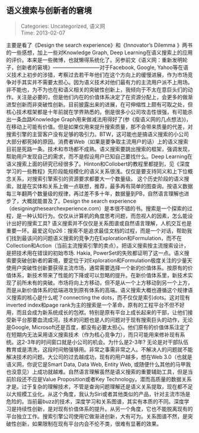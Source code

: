 语义搜索与创新者的窘境
---
    
> Categories: Uncategorized, 语义网  
> Time: 2013-02-07
    
主要是看了《Design the search experience》和《Innovator’s Dilemma 》两书的一些感想，加上一些对Knowledge Graph, Deep Learning在语义搜索上的应用的评价。本来是一些微博，也就懒得系统化了。另参前文《语义网：重新发明轮子，创新者的窘境》—————————对于Facebook, Google, Yahoo等在语义技术上初步的涉猎，考察过去若干年他们在这个方向上的缓慢进展，作为市场竞争对手其实并不需要太担心。因为语义技术对他们最有力的主流用户派不上用场。非不能也，为不为也在和语义相关的突破性创新上，我倾向于不太在意巨头们的动作。关注是必要的，但是他们内在的价值体系决定了在资源分配上，会更多的做渐进型创新而非突破性创新。目前披露出来的进展，在可伸缩性上颇有可取之处，但核心技术框架都是十年前就在学界熟悉的。倒是很多小公司攻击性很强，有可能杀出一条血路Knowledge Graph用来做减法用得好了(参《瘦语义网的几点想法》)，在移动上可能有价值。但是如果仅用来提升搜索质量，那不会带来质量的代差，对搜索引擎的主营客户没有足够的吸引力。BTW，这可能也是搞语义搜索的小公司大部分都死掉的原因。消费者Web（如果是要争取主流用户的话）上的语义搜索目前是死路一条。技术和市场都不成熟。语义搜索要跳出搜索的框架，强调发现，帮助用户发现自己的需求，而不是假设用户已知自己要找什么。Deep Learning在语义搜索上面的研究已经很多了。Hinton和Collobert的教程里都提到，见《深度学习的一些教程》先阶段能规模化的语义关系很浅。仅仅是要支持同义和上下位概念关系，对搜索引擎索引的资源要求都要大一个数量级。     这个历史阶段的语义搜索，就是在实体和关系上做一点联想，推荐，最多再有简单的图查询。按语义数据每三年翻两个数量级的规律，再过差不多十年，数据量到PB，自然语言理解也进步了，大概就能普及了。Design the search experience（designingthesearchexperience.com）是本很不错的书。搜索是一个探索的过程，是一种认知行为。仅仅从计算机的角度思考问题，而忽视人的因素，怎么能设计出好的搜索工具? 语义搜索并不仅仅是关系图谱或自然语言理解，人机交互也是重要一环。最爱这句p26：搜索不是追求最佳文档的过程，而是一个对话，帮助我们找到最该问的问题语义搜索的竞争力在Exploration和Formulation，而不在Collection和Action（当前主流搜索引擎的卖点）。把语义搜索按主流搜索设计，是把技术用在错误的初始市场. Hakia, PowerSet的失败都证明了这一点。语义搜索要突破创新者的窘境，要定位于对Exploration和Formulation极度关注的少量天使用户突破性创新要获得主流市场，通常需要选择一个新的价值体系。按原有的价值体系，新技术带来了性能的下降或可以忽略的提升。在新价值体系里，新技术实现了前所未有的突破。市场将向上方移动，但不是从一个上方移动到另一个上方，而是从新价值体系的低端进攻到原有体系的高端。语义搜索大概也遵循这个规律语义搜索的核心是什么呢？connecting the dots，而不仅仅是索引dots。这对现有inverted index和page rank为主的搜索是一个革命，原有的工程平台不但不好用，而且会成为新系统成长的包袱。特别是原有平台上成长起来的干部，让他们接受新平台那要血流成河。技术的问题也是人的问题对于现有搜索巨头的动作，无论是Google, Microsoft还是百度，都没有必要太担心。他们原有的价值体系注定了在短期内无法采用语义搜索技术（作为核心竞争力），而只可能用来修补现有系统。这2-3年的时间窗口就是小公司的机会。为什么是2-3年? 无论是对干部队伍教育或是清洗，这段时间勉强够用。非常之事需非常之人。不解决人的问题就不能解决技术的问题。大公司的过去越成功，现有的用户越多，想在Web 3.0（也就是语义网，你说它是Smart Data, Data Web, Entity Web, 或随便什么其他的马甲我也没意见）上成功就越难。自然语言理解虽然是语义搜索的重要辅助工具，但是当前阶段还不应是Value Proposition或者Key Technology。潜而高质量的数据关系才是。过于复杂的理解技术，不管是查询问题理解还是语义关系提取，现在都不足以大规模工业化。从这个角度，我认为Siri或者其他类似的产品，针对主流市场是危险的。当前最buzz的技术，深度学习和关系图谱，其实有本质的不同。深度学习是持续性创新，是对现有价值体系的提升。从另一个角度，它也不能脱离现有的平台独立工作。搜索引擎公司使用它做渐进创新，大有可为。关系图谱不然，是突破性创新，如果限制在现有平台内会不伦不类，很难有显著的效果。     
    